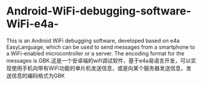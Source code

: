 # Android-WiFi-debugging-software-WiFi-e4a-
This is an Android WiFi debugging software, developed based on e4a EasyLanguage, which can be used to send messages from a smartphone to a WiFi-enabled microcontroller or a server. The encoding format for the messages is GBK.这是一个安卓端的wifi调试软件，基于e4a易语言开发，可以实现使用手机向带有WiFi功能的单片机发送信息，或是向某个服务器发送信息，发送信息的编码格式为GBK
